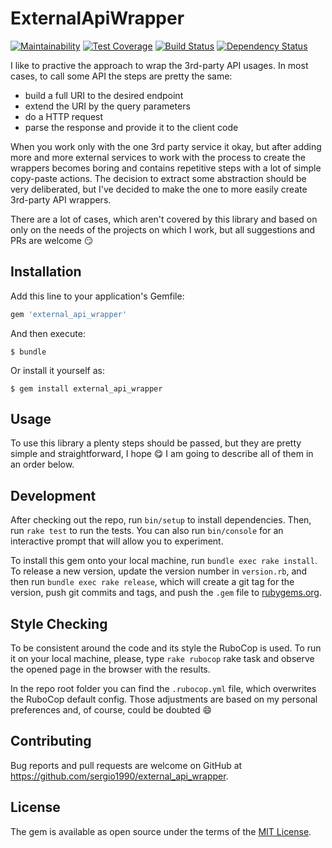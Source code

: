 # ExternalApiWrapper

[![Maintainability](https://api.codeclimate.com/v1/badges/0ca18305c1383d977297/maintainability)](https://codeclimate.com/github/sergio1990/external_api_wrapper/maintainability)
[![Test Coverage](https://api.codeclimate.com/v1/badges/0ca18305c1383d977297/test_coverage)](https://codeclimate.com/github/sergio1990/external_api_wrapper/test_coverage)
[![Build Status](https://travis-ci.org/sergio1990/external_api_wrapper.svg?branch=master)](https://travis-ci.org/sergio1990/external_api_wrapper)
[![Dependency Status](https://gemnasium.com/badges/github.com/sergio1990/external_api_wrapper.svg)](https://gemnasium.com/github.com/sergio1990/external_api_wrapper)

I like to practive the approach to wrap the 3rd-party API usages. In most cases, to call some API the steps are pretty the same:

- build a full URI to the desired endpoint
- extend the URI by the query parameters
- do a HTTP request
- parse the response and provide it to the client code

When you work only with the one 3rd party service it okay, but after adding more and more external services to work with the process to create the wrappers becomes boring and contains repetitive steps with a lot of simple copy-paste actions.
The decision to extract some abstraction should be very deliberated, but I've decided to make the one to more easily create 3rd-party API wrappers.

There are a lot of cases, which aren't covered by this library and based on only on the needs of the projects on which I work, but all suggestions and PRs are welcome 😏

## Installation

Add this line to your application's Gemfile:

```ruby
gem 'external_api_wrapper'
```

And then execute:

    $ bundle

Or install it yourself as:

    $ gem install external_api_wrapper

## Usage

To use this library a plenty steps should be passed, but they are pretty simple and straightforward, I hope 😋 I am going to describe all of them in an order below.

## Development

After checking out the repo, run `bin/setup` to install dependencies. Then, run `rake test` to run the tests. You can also run `bin/console` for an interactive prompt that will allow you to experiment.

To install this gem onto your local machine, run `bundle exec rake install`. To release a new version, update the version number in `version.rb`, and then run `bundle exec rake release`, which will create a git tag for the version, push git commits and tags, and push the `.gem` file to [rubygems.org](https://rubygems.org).

## Style Checking

To be consistent around the code and its style the RuboCop is used. To run it on your local machine, please, type `rake rubocop` rake task and observe the opened page in the browser with the results.

In the repo root folder you can find the `.rubocop.yml` file, which overwrites the RuboCop default config. Those adjustments are based on my personal preferences and, of course, could be doubted :smile:

## Contributing

Bug reports and pull requests are welcome on GitHub at https://github.com/sergio1990/external_api_wrapper.

## License

The gem is available as open source under the terms of the [MIT License](https://opensource.org/licenses/MIT).
